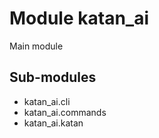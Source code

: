 Module katan_ai
===============
Main module

Sub-modules
-----------
* katan_ai.cli
* katan_ai.commands
* katan_ai.katan
